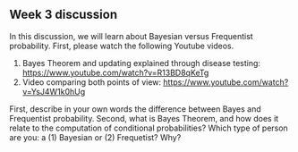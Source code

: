 ## Week 3 discussion

In this discussion, we will learn about Bayesian versus Frequentist probability. First, please watch the following Youtube videos.  

1. Bayes Theorem and updating explained through disease testing: https://www.youtube.com/watch?v=R13BD8qKeTg
3. Video comparing both points of view: https://www.youtube.com/watch?v=YsJ4W1k0hUg

First, describe in your own words the difference between Bayes and Frequentist probability.  Second, what is Bayes Theorem, and how does it relate to the computation of conditional probabilities?  Which type of person are you: a (1) Bayesian or (2) Frequetist?  Why?